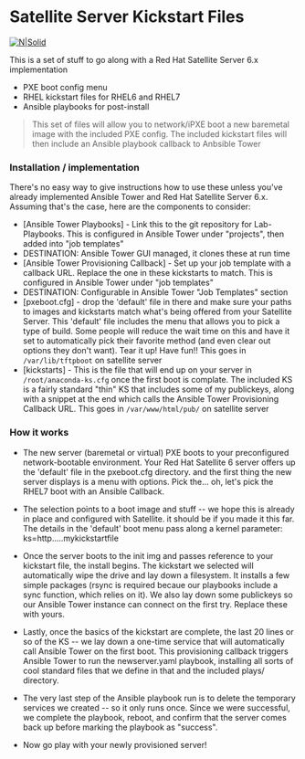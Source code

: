 # Satellite Server Kickstart Files

[![N|Solid](http://gokev.com/GoKEVicon300.png)](https://goKev.com)

This is a set of stuff to go along with a Red Hat Satellite Server 6.x implementation
  - PXE boot config menu
  - RHEL kickstart files for RHEL6 and RHEL7
  - Ansible playbooks for post-install

> This set of files will allow you to network/iPXE boot a new baremetal image with the included PXE config.  The included kickstart files will then include an Ansible playbook callback to Anbsible Tower

### Installation / implementation

There's no easy way to give instructions how to use these unless you've already implemented Ansible Tower and Red Hat Satellite Server 6.x.  Assuming that's the case, here are the components to consider:

* [Ansible Tower Playbooks] - Link this to the git repository for Lab-Playbooks.  This is configured in Ansible Tower under "projects", then added into "job templates"
* DESTINATION:  Ansible Tower GUI managed, it clones these at run time
* [Ansible Tower Provisioning Callback] - Set up your job template with a callback URL.  Replace the one in these kickstarts to match.  This is configured in Ansible Tower under "job templates"
* DESTINATION:  Configurable in Ansible Tower "Job Templates" section
* [pxeboot.cfg] - drop the 'default' file in there and make sure your paths to images and kickstarts match what's being offered from your Satellite Server.  This 'default' file includes the menu that allows you to pick a type of build.  Some people will reduce the wait time on this and have it set to automatically pick their favorite method (and even clear out options they don't want).  Tear it up!  Have fun!!  This goes in `/var/lib/tftpboot` on satellite server
* [kickstarts] - This is the file that will end up on your server in `/root/anaconda-ks.cfg` once the first boot is complate.  The included KS is a fairly standard "thin" KS that includes some of my publickeys, along with a snippet at the end which calls the Ansible Tower Provisioning Callback URL.  This goes in `/var/www/html/pub/` on satellite server

### How it works

* The new server (baremetal or virtual) PXE boots to your preconfigured network-bootable environment.  Your Red Hat Satellite 6 server offers up the 'default' file in the pxeboot.cfg directory. and the first thing the new server displays is a menu with options.  Pick the... oh, let's pick the RHEL7 boot with an Ansible Callback.

* The selection points to a boot image and stuff -- we hope this is already in place and configured with Satellite.  it should be if you made it this far.  The details in the 'default' boot menu pass along a kernel parameter:  ks=http.....mykickstartfile

* Once the server boots to the init img and passes reference to your kickstart file, the install begins.  The kickstart we selected will automatically wipe the drive and lay down a filesystem.  It installs a few simple packages (rsync is required becaue our playbooks include a sync function, which relies on it).  We also lay down some publickeys so our Ansible Tower instance can connect on the first try.  Replace these with yours.

* Lastly, once the basics of the kickstart are complete, the last 20 lines or so of the KS -- we lay down a one-time service that will automatically call Ansible Tower on the first boot.  This provisioning callback triggers Ansible Tower to run the newserver.yaml playbook, installing all sorts of cool standard files that we define in that and the included plays/ directory.

* The very last step of the Ansible playbook run is to delete the temporary services we created -- so it only runs once.  Since we were successful, we complete the playbook, reboot, and confirm that the server comes back up before marking the playbook as "success".

* Now go play with your newly provisioned server!




